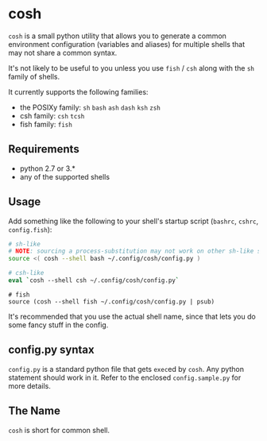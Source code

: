 # cosh

`cosh` is a small python utility that allows you to generate a common environment configuration (variables and aliases) for multiple shells that may not share a common syntax.

It's not likely to be useful to you unless you use `fish` / `csh` along with the `sh` family of shells.

It currently supports the following families:

* the POSIXy family: `sh` `bash` `ash` `dash` `ksh` `zsh`
* csh family: `csh` `tcsh`
* fish family: `fish`

## Requirements

* python 2.7 or 3.\*
* any of the supported shells

## Usage

Add something like the following to your shell's startup script (`bashrc`, `cshrc`, `config.fish`):

```sh
# sh-like
# NOTE: sourcing a process-substitution may not work on other sh-like shells, and will not work on old versions of bash
source <( cosh --shell bash ~/.config/cosh/config.py )
```

```csh
# csh-like
eval `cosh --shell csh ~/.config/cosh/config.py`
```

```fish
# fish
source (cosh --shell fish ~/.config/cosh/config.py | psub)
```

It's recommended that you use the actual shell name, since that lets you do some fancy stuff in the config.

## config.py syntax

`config.py` is a standard python file that gets	`exec`ed by `cosh`. Any python statement should work in it. Refer to the enclosed `config.sample.py` for more details.

## The Name

`cosh` is short for common shell.
